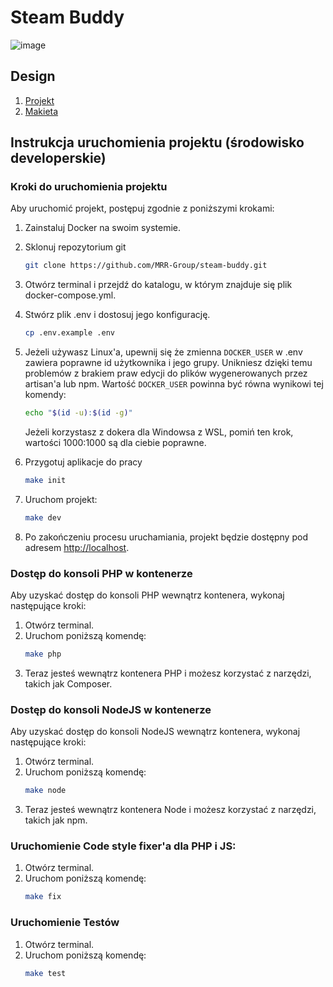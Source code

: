# Steam Buddy

![image](https://github.com/MRR-Group/steam-buddy/assets/13831258/f1d06251-a04a-44e2-9cca-f38bd99b7ead)

## Design

1. [Projekt](https://www.figma.com/file/DkGX5QuYV7KDkgSXoGyJJp/project?type=design&node-id=0-1&mode=design&t=x22JRDL5LnHpUACr-0)
2. [Makieta](https://www.figma.com/proto/DkGX5QuYV7KDkgSXoGyJJp/project?type=design&node-id=31-165&t=x22JRDL5LnHpUACr-0&scaling=scale-down&page-id=0%3A1&starting-point-node-id=31%3A165)

## Instrukcja uruchomienia projektu (środowisko developerskie)

### Kroki do uruchomienia projektu

Aby uruchomić projekt, postępuj zgodnie z poniższymi krokami:

1. Zainstaluj Docker na swoim systemie.
2. Sklonuj repozytorium git
   ```bash
   git clone https://github.com/MRR-Group/steam-buddy.git
   ```
3. Otwórz terminal i przejdź do katalogu, w którym znajduje się plik docker-compose.yml.
4. Stwórz plik .env i dostosuj jego konfigurację.
   ```bash
   cp .env.example .env
   ```
5. Jeżeli używasz Linux'a, upewnij się że zmienna `DOCKER_USER` w .env zawiera poprawne id użytkownika i jego grupy. Unikniesz dzięki temu problemów z brakiem praw edycji do plików wygenerowanych przez artisan'a lub npm. Wartość `DOCKER_USER` powinna być równa wynikowi tej komendy:

   ```bash
   echo "$(id -u):$(id -g)"
   ```

   Jeżeli korzystasz z dokera dla Windowsa z WSL, pomiń ten krok, wartości 1000:1000 są dla ciebie poprawne.

6. Przygotuj aplikacje do pracy

   ```bash
   make init
   ```

7. Uruchom projekt:
   ```bash
   make dev
   ```
8. Po zakończeniu procesu uruchamiania, projekt będzie dostępny pod adresem [http://localhost](http://localhost).

### Dostęp do konsoli PHP w kontenerze

Aby uzyskać dostęp do konsoli PHP wewnątrz kontenera, wykonaj następujące kroki:

1. Otwórz terminal.
2. Uruchom poniższą komendę:
   ```bash
   make php
   ```
3. Teraz jesteś wewnątrz kontenera PHP i możesz korzystać z narzędzi, takich jak Composer.

### Dostęp do konsoli NodeJS w kontenerze

Aby uzyskać dostęp do konsoli NodeJS wewnątrz kontenera, wykonaj następujące kroki:

1. Otwórz terminal.
2. Uruchom poniższą komendę:
   ```bash
   make node
   ```
3. Teraz jesteś wewnątrz kontenera Node i możesz korzystać z narzędzi, takich jak npm.

### Uruchomienie Code style fixer'a dla PHP i JS:

1. Otwórz terminal.
2. Uruchom poniższą komendę:
   ```bash
   make fix
   ```

### Uruchomienie Testów

1. Otwórz terminal.
2. Uruchom poniższą komendę:
   ```bash
   make test
   ```
